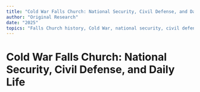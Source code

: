 ```yaml
---
title: "Cold War Falls Church: National Security, Civil Defense, and Daily Life"
author: "Original Research"
date: "2025"
topics: "Falls Church history, Cold War, national security, civil defense, federal employment, intelligence community, suburban development"
---
```


# Cold War Falls Church: National Security, Civil Defense, and Daily Life 